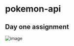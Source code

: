 # pokemon-api

## Day one assignment
![image](https://github.com/codex-demos/pokemon-api/assets/105423307/ee0ba898-d260-49ed-b7e9-44e90930b3f9)

